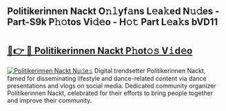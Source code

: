 ## Politikerinnen Nackt O𝚗𝚕yf𝚊ns L𝚎a𝚔ed N𝚞𝚍es - Part-S9k P𝚑𝚘tos Vi𝚍𝚎o - H𝚘𝚝 Part L𝚎a𝚔s bVD11

# <h2><a href="http://kf10o1q.oniu.top/?m=Politikerinnen+Nackt">🔗👉 🔴 Politikerinnen Nackt P𝚑ot𝚘𝚜 V𝚒d𝚎o</a></h2>

[![Politikerinnen Nackt Nu𝚍e𝚜](https://i.imgur.com/0qMVB7G.gif)](http://kf10o1q.oniu.top/?m=Politikerinnen+Nackt)
Digital trendsetter Politikerinnen Nackt, famed for disseminating lifestyle and dance-related content via dance presentations and vlogs on social media. Dedicated community organizer Politikerinnen Nackt, celebrated for their efforts to bring people together and improve their community.  
